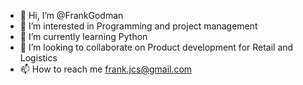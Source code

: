 - 👋 Hi, I’m @FrankGodman
- 👀 I’m interested in Programming and project management
- 🌱 I’m currently learning Python
- 💞️ I’m looking to collaborate on Product development for Retail and Logistics
- 📫 How to reach me frank.jcs@gmail.com

<!---
FrankGodman/FrankGodman is a ✨ special ✨ repository because its `README.md` (this file) appears on your GitHub profile.
You can click the Preview link to take a look at your changes.
--->
